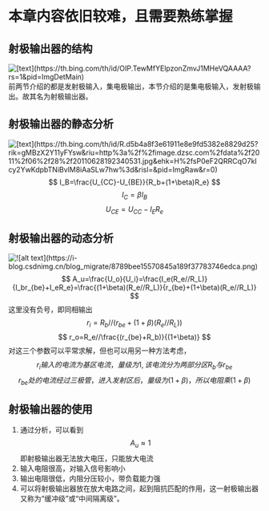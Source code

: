 # 本章内容依旧较难，且需要熟练掌握
## 射极输出器的结构
![\[text\](https://th.bing.com/th/id/OIP.TewMfYElpzonZmvJ1MHeVQAAAA?rs=1&pid=ImgDetMain)](https://img2.soutiyun.com/ask/uploadfile/6306001-6309000/71399D1B985444C39D09A245C04D6510.png)
前两节介绍的都是发射极输入，集电极输出，本节介绍的是集电极输入，发射极输出。故其名为射极输出器。
## 射极输出器的静态分析
![\[text\](https://th.bing.com/th/id/R.d5b4a8f3e61911e8e9fd5382e8829d25?rik=gMBzX2Y11yFYsw&riu=http%3a%2f%2fimage.dzsc.com%2fdata%2f2011%2f06%2f28%2f20110628192340531.jpg&ehk=H%2fsP0eF2QRRCqO7kIcy2YwKdpbTNiBvlM8iAaSLw7hw%3d&risl=&pid=ImgRaw&r=0)](https://i-blog.csdnimg.cn/blog_migrate/0e8f724f1778813bd278f1b9cca36325.png)
$$
I_B=\frac{U_{CC}-U_{BE}}{R_b+(1+\beta)R_e}
$$
$$
I_C=\beta I_B
$$
$$
U_{CE}=U_{CC}-I_ER_e
$$
## 射极输出器的动态分析
![!\[alt text\](https://i-blog.csdnimg.cn/blog_migrate/8789bee15570845a189f37783746edca.png)](https://img2020.cnblogs.com/blog/2097638/202010/2097638-20201004100816213-1937389740.png)
$$
A_u=\frac{U_o}{U_i}=\frac{I_e(R_e//R_L)}{I_br_{be}+I_eR_e}=\frac{(1+\beta)(R_e//R_L)}{r_{be}+(1+\beta)(R_e//R_L)}
$$
这里没有负号，即同相输出
$$
r_i=R_b//(r_{be}+(1+\beta)(R_e//R_L))
$$
$$
r_o=R_e//\frac{(r_{be}+R_b)}{(1+\beta)}
$$
对这三个参数可以平常求解，但也可以用另一种方法考虑，
$$
r_i输入的电流为基区电流，量级为1,该电流分为两部分区R_b与r_{be}
$$
$$
r_{be}处的电流经过三极管，进入发射区后，量级为(1+\beta)，所以电阻乘(1+\beta)
$$
## 射极输出器的使用
1. 通过分析，可以看到
$$
A_u\approx1
$$
即射极输出器无法放大电压，只能放大电流
2. 输入电阻很高，对输入信号影响小
3. 输出电阻很低，内阻分压较小，带负载能力强
4. 可以将射极输出器放在放大电路之间，起到阻抗匹配的作用，这一射极输出器又称为“缓冲级”或“中间隔离级”。
